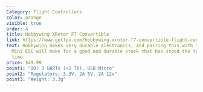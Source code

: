 ```yaml
---
Category: Flight Controllers
color: orange
visible: true
order: 4
title: Hobbywing XRotor F7 Convertible
link: https://www.getfpv.com/hobbywing-xrotor-f7-convertible-flight-controller.html
text: Hobbywing makes very durable electronics, and pairing this with the 40A
  Mini ESC will make for a good and durable stack that has stood the test of
  time
price: $49.99
point1: "IO: 3 UARTs (+1 TX), USB Micro"
point2: "Regulators: 3.3V, 2A 5V, 2A 12v"
point3: "Weight: 3.3g"
---
```

